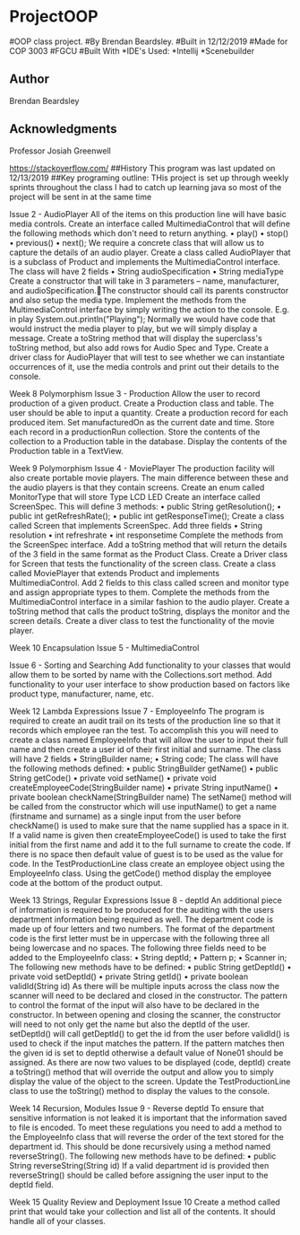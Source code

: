 # ProjectOOP
#OOP class project.
#By Brendan Beardsley.
#Built in 12/12/2019
#Made for  COP 3003
#FGCU 
#Built With
*IDE's Used:
    *Intellij
    *Scenebuilder
## Author 
Brendan Beardsley

## Acknowledgments
Professor Josiah Greenwell

https://stackoverflow.com/
##History 
This program was last updated on 12/13/2019
##Key programing outline:
THis project is set up through weekly sprints throughout the class
I had to catch up learning java so most of the project will be sent in at the same time 

Issue 2 - AudioPlayer 
All of the items on this production line will have basic media controls. Create an interface called MultimediaControl that will define the following methods which don't need to return anything.
	• play()
	• stop()
	• previous()
	• next();
We require a concrete class that will allow us to capture the details of an audio player. Create a class called AudioPlayer that is a subclass of Product and implements the MultimediaControl interface.
The class will have 2 fields
	• String audioSpecification
	• String mediaType
Create a constructor that will take in 3 parameters – name, manufacturer, and audioSpecification.The constructor should call its parents constructor and also setup the media type.
Implement the methods from the MultimediaControl interface by simply writing the action to the console.
	E.g. in play System.out.println("Playing"); Normally we would have code that would instruct the media player to play, but we will simply display a message.
Create a toString method that will display the superclass's toString method, but also add rows for Audio Spec and Type.
Create a driver class for AudioPlayer that will test to see whether we can instantiate occurrences of it, use the media controls and print out their details to the console.

Week 8 Polymorphism
Issue 3 - Production
Allow the user to record production of a given product. Create a Production class and table. The user should be able to input a quantity. Create a production record for each produced item. Set manufacturedOn as the current date and time. Store each record in a productionRun collection. Store the contents of the collection to a Production table in the database. Display the contents of the Production table in a TextView. 

Week 9 Polymorphism
Issue 4 - MoviePlayer
The production facility will also create portable movie players. The main difference between these and the audio players is that they contain screens. Create an enum called MonitorType that will store
	Type
	LCD
	LED
Create an interface called ScreenSpec. This will define 3 methods:
	• public String getResolution();
	• public int getRefreshRate();
	• public int getResponseTime();
Create a class called Screen that implements ScreenSpec. Add three fields
	• String resolution
	• int refreshrate
	• int responsetime
Complete the methods from the ScreenSpec interface.
Add a toString method that will return the details of the 3 field in the same format as the Product Class.
Create a Driver class for Screen that tests the functionality of the screen class.
Create a class called MoviePlayer that extends Product and implements MultimediaControl. Add 2 fields to this class called screen and monitor type and assign appropriate types to them.
Complete the methods from the MultimediaControl interface in a similar fashion to the audio player.
Create a toString method that calls the product toString, displays the monitor and the screen details.
Create a diver class to test the functionality of the movie player.

Week 10 Encapsulation
Issue 5 - MultimediaControl 

Issue 6 - Sorting and Searching
Add functionality to your classes that would allow them to be sorted by name with the Collections.sort method.
Add functionality to your user interface to show production based on factors like product type, manufacturer, name, etc.

Week 12 Lambda Expressions
Issue 7 - EmployeeInfo 
The program is required to create an audit trail on its tests of the production line so that it records which employee ran the test. To accomplish this you will need to create a class named EmployeeInfo that will allow the user to input their full name and then create a user id of their first initial and surname.
The class will have 2 fields
	• StringBuilder name;
	• String code;
The class will have the following methods defined:
	• public StringBuilder getName()
	• public String getCode()
	• private void setName()
	• private void createEmployeeCode(StringBuilder name)
	• private String inputName()
	• private boolean checkName(StringBuilder name)
The setName() method will be called from the constructor which will use inputName() to get a name (firstname and surname) as a single input from the user before checkName() is used to make sure that the name supplied has a space in it.
If a valid name is given then createEmployeeCode() is used to take the first initial from the first name and add it to the full surname to create the code. If there is no space then default value of guest is to be used as the value for code.
In the TestProductionLine class create an employee object using the EmployeeInfo class. Using the getCode() method display the employee code at the bottom of the product output.

Week 13 Strings, Regular Expressions
Issue 8 - deptId
An additional piece of information is required to be produced for the auditing with the users department information being required as well. The department code is made up of four letters and two numbers.
The format of the department code is the first letter must be in uppercase with the following three all being lowercase and no spaces.
The following three fields need to be added to the EmployeeInfo class:
	• String deptId;
	• Pattern p;
	• Scanner in;
The following new methods have to be defined:
	• public String getDeptId()
	• private void setDeptId()
	• private String getId()
	• private boolean validId(String id)
As there will be multiple inputs across the class now the scanner will need to be declared and closed in the constructor. The pattern to control the format of the input will also have to be declared in the constructor. In between opening and closing the scanner, the constructor will need to not only get the name but also the deptId of the user.
setDeptId() will call getDeptId() to get the id from the user before validId() is used to check if the input matches the pattern. If the pattern matches then the given id is set to deptId otherwise a default value of None01 should be assigned. 
As there are now two values to be displayed (code, deptId) create a toString() method that will override the output and allow you to simply display the value of the object to the screen.
Update the TestProductionLine class to use the toString() method to display the values to the console.

Week 14 Recursion, Modules
Issue 9 - Reverse deptId
To ensure that sensitive information is not leaked it is important that the information saved to file is encoded. To meet these regulations you need to add a method to the EmployeeInfo class that will reverse the order of the text stored for the department id. This should be done recursively using a method named reverseString().
The following new methods have to be defined:
	• public String reverseString(String id)
If a valid department id is provided then reverseString() should be called before assigning the user input to the deptId field.

Week 15 Quality Review and Deployment
Issue 10 
Create a method called print that would take your collection and list all of the contents. It should handle all of your classes.

